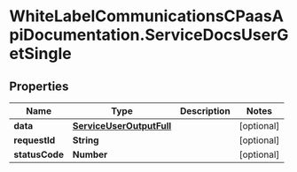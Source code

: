 # WhiteLabelCommunicationsCPaasApiDocumentation.ServiceDocsUserGetSingle

## Properties

Name | Type | Description | Notes
------------ | ------------- | ------------- | -------------
**data** | [**ServiceUserOutputFull**](ServiceUserOutputFull.md) |  | [optional] 
**requestId** | **String** |  | [optional] 
**statusCode** | **Number** |  | [optional] 


